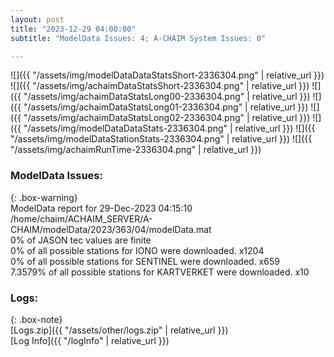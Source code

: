 ```yaml
---
layout: post
title: "2023-12-29 04:00:00"
subtitle: "ModelData Issues: 4; A-CHAIM System Issues: 0"

---
```


![]({{ "/assets/img/modelDataDataStatsShort-2336304.png" | relative_url }})
![]({{ "/assets/img/achaimDataStatsShort-2336304.png" | relative_url }})
![]({{ "/assets/img/achaimDataStatsLong00-2336304.png" | relative_url }})
![]({{ "/assets/img/achaimDataStatsLong01-2336304.png" | relative_url }})
![]({{ "/assets/img/achaimDataStatsLong02-2336304.png" | relative_url }})
![]({{ "/assets/img/modelDataDataStats-2336304.png" | relative_url }})
![]({{ "/assets/img/modelDataStationStats-2336304.png" | relative_url }})
![]({{ "/assets/img/achaimRunTime-2336304.png" | relative_url }})


### ModelData Issues:  
  
{: .box-warning}  
 ModelData report for 29-Dec-2023 04:15:10   
 /home/chaim/ACHAIM_SERVER/A-CHAIM/modelData/2023/363/04/modelData.mat   
 0% of JASON tec values are finite   
 0% of all possible stations for IONO were downloaded. x1204   
 0% of all possible stations for SENTINEL were downloaded. x659   
 7.3579% of all possible stations for KARTVERKET were downloaded. x10   
  


### Logs:  
  
{: .box-note}  
[Logs.zip]({{ "/assets/other/logs.zip" | relative_url }})  
[Log Info]({{ "/logInfo" | relative_url }})  
